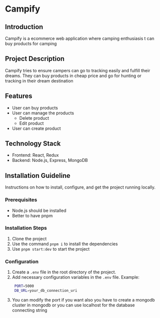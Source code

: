 # Campify

## Introduction

Campify is a ecommerce web application where camping enthusiasis t can buy products for camping

## Project Description

Campify tries to ensure campers can go to tracking easily and fulfill their dreams. They can buy products in cheap price and go for hunting or tracking in their dream destination

## Features

- User can buy products
- User can manage the products
  - Delete product
  - Edit product
- User can create product

## Technology Stack

- Frontend: React, Redux
- Backend: Node.js, Express, MongoDB

## Installation Guideline

Instructions on how to install, configure, and get the project running locally.

### Prerequisites

- Node.js should be installed
- Better to have pnpm

### Installation Steps

1. Clone the project
2. Use the command `pnpm i` to install the dependencies
3. Use `pnpm start:dev` to start the project

### Configuration

1. Create a `.env` file in the root directory of the project.
2. Add necessary configuration variables in the `.env` file.
   Example:
   ```bash
    PORT=5000
    DB_URL=your_db_connection_uri
   ```
3. You can modify the port if you want also you have to create a mongodb cluster in mongodb or you can use localhost for the database connecting string
